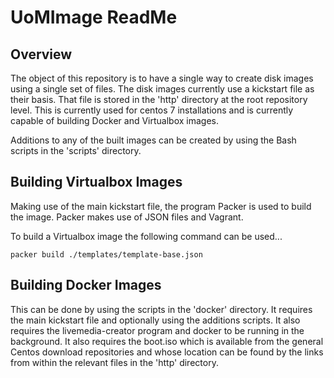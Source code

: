 UoMImage ReadMe
================

Overview
--------
The object of this repository is to have a single way to create disk images using a single set of files. The disk images currently use a kickstart file as their basis. That file is stored in the 'http' directory at the root repository level. This is currently used for centos 7 installations and is currently capable of building Docker and Virtualbox images.

Additions to any of the built images can be created by using the Bash scripts in the 'scripts' directory.


Building Virtualbox Images
--------------------------
Making use of the main kickstart file, the program Packer is used to build the image. Packer makes use of JSON files and Vagrant.

To build a Virtualbox image the following command can be used...

	packer build ./templates/template-base.json


Building Docker Images
----------------------
This can be done by using the scripts in the 'docker' directory. It requires the main kickstart file and optionally using the additions scripts. It also requires the livemedia-creator program and docker to be running in the background. It also requires the boot.iso which is available from the general Centos download repositories and whose location can be found by the links from within the relevant files in the 'http' directory.
